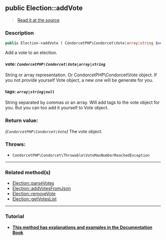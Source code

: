 ## public Election::addVote

> [Read it at the source](https://github.com/julien-boudry/Condorcet/blob/master/src/ElectionProcess/VotesProcess.php#L156)

### Description    

```php
public Election->addVote ( CondorcetPHP\Condorcet\Vote|array|string $vote [, array|string|null $tags = null] ): CondorcetPHP\Condorcet\Vote
```

Add a vote to an election.
    

#### **vote:** *`CondorcetPHP\Condorcet\Vote|array|string`*   
String or array representation. Or CondorcetPHP\Condorcet\Vote object. If you not provide yourself Vote object, a new one will be generate for you.    


#### **tags:** *`array|string|null`*   
String separated by commas or an array. Will add tags to the vote object for you. But you can too add it yourself to Vote object.    


### Return value:   

*(`CondorcetPHP\Condorcet\Vote`)* The vote object.



### Throws:   

* ```CondorcetPHP\Condorcet\Throwable\VoteMaxNumberReachedException```

---------------------------------------

### Related method(s)      

* [Election::parseVotes](/Docs/ApiReferences/Election%20Class/public%20Election--parseVotes.md)    
* [Election::addVotesFromJson](/Docs/ApiReferences/Election%20Class/public%20Election--addVotesFromJson.md)    
* [Election::removeVote](/Docs/ApiReferences/Election%20Class/public%20Election--removeVote.md)    
* [Election::getVotesList](/Docs/ApiReferences/Election%20Class/public%20Election--getVotesList.md)    

---------------------------------------

### Tutorial

* **[This method has explanations and examples in the Documentation Book](https://www.condorcet.io/3.AsPhpLibrary/5.Votes/1.AddVotes)**    
